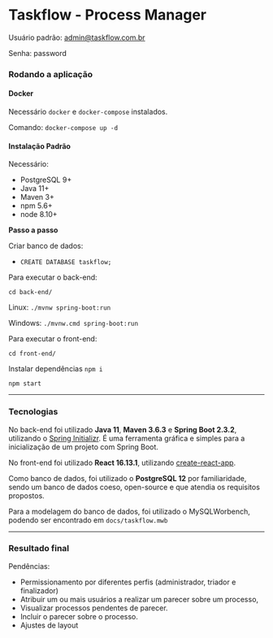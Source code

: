 # Taskflow - Process Manager

Usuário padrão: admin@taskflow.com.br

Senha: password

### Rodando a aplicação

#### Docker

Necessário `docker` e `docker-compose` instalados.

Comando: `docker-compose up -d`

#### Instalação Padrão

Necessário:
- PostgreSQL 9+
- Java 11+
- Maven 3+
- npm 5.6+
- node 8.10+

**Passo a passo**

Criar banco de dados:
- `CREATE DATABASE taskflow;`

Para executar o back-end: 

`cd back-end/`

Linux: `./mvnw spring-boot:run` 

Windows: `./mvnw.cmd spring-boot:run`

Para executar o front-end: 

`cd front-end/`

Instalar dependências
`npm i`
 
`npm start`

----

### Tecnologias

No back-end foi utilizado **Java 11**, **Maven 3.6.3** e **Spring Boot 2.3.2**, utilizando o [Spring Initializr](https://start.spring.io/). 
É uma ferramenta gráfica e simples para a inicialização de um projeto com Spring Boot. 

No front-end foi utilizado **React 16.13.1**, utilizando [create-react-app](https://reactjs.org/docs/create-a-new-react-app).

Como banco de dados, foi utilizado o **PostgreSQL 12** por familiaridade, sendo um banco de dados coeso, open-source e que atendia os requisitos propostos.  

Para a modelagem do banco de dados, foi utilizado o MySQLWorbench, podendo ser encontrado em `docs/taskflow.mwb`

----

### Resultado final

Pendências:

- Permissionamento por diferentes perfis (administrador, triador e finalizador)
- Atribuir um ou mais usuários a realizar um parecer sobre um processo,
- Visualizar processos pendentes de parecer.
- Incluir o parecer sobre o processo.
- Ajustes de layout